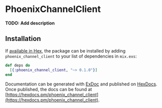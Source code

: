# PhoenixChannelClient

**TODO: Add description**

## Installation

If [available in Hex](https://hex.pm/docs/publish), the package can be installed
by adding `phoenix_channel_client` to your list of dependencies in `mix.exs`:

```elixir
def deps do
  [{:phoenix_channel_client, "~> 0.1.0"}]
end
```

Documentation can be generated with [ExDoc](https://github.com/elixir-lang/ex_doc)
and published on [HexDocs](https://hexdocs.pm). Once published, the docs can
be found at [https://hexdocs.pm/phoenix_channel_client](https://hexdocs.pm/phoenix_channel_client).

